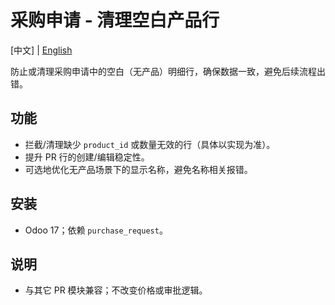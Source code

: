# 采购申请 - 清理空白产品行

[中文] | [English](README.md)

防止或清理采购申请中的空白（无产品）明细行，确保数据一致，避免后续流程出错。

## 功能
- 拦截/清理缺少 `product_id` 或数量无效的行（具体以实现为准）。
- 提升 PR 行的创建/编辑稳定性。
- 可选地优化无产品场景下的显示名称，避免名称相关报错。

## 安装
- Odoo 17；依赖 `purchase_request`。

## 说明
- 与其它 PR 模块兼容；不改变价格或审批逻辑。

